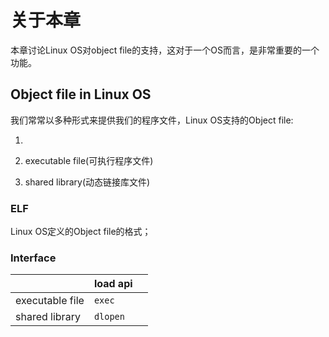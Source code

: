 # 关于本章

本章讨论Linux OS对object file的支持，这对于一个OS而言，是非常重要的一个功能。

## Object file in Linux OS

我们常常以多种形式来提供我们的程序文件，Linux OS支持的Object file:

1)

2) executable file(可执行程序文件)

3) shared library(动态链接库文件)

### ELF

Linux OS定义的Object file的格式；

### Interface

|                 | load api |      |
| --------------- | -------- | ---- |
| executable file | `exec`   |      |
| shared library  | `dlopen` |      |



